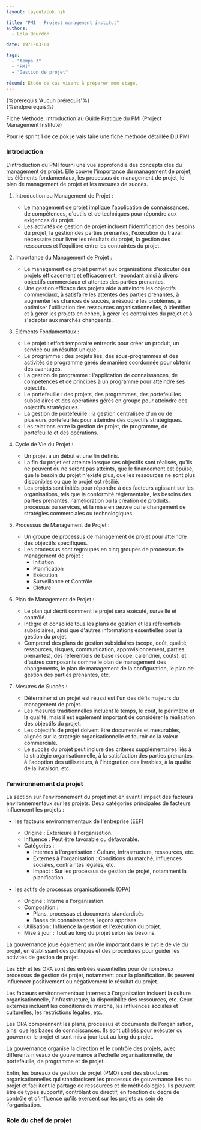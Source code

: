 ```yaml
---
layout: layout/pok.njk

title: "PMI - Project management institut"
authors:
  - Lola Bourdon

date: 1971-03-01

tags: 
  - "temps 3"
  - "PMI"
  - "Gestion de projet"

résumé: Etude de cas visant à préparer mon stage.
---
```

{%prerequis 'Aucun prérequis'%}  
{%endprerequis%}

Fiche Méthode: Introduction au Guide Pratique du PMI (Project Management Institute)

Pour le sprint 1 de ce pok je vais faire une fiche méthode détaillée DU PMI


### Introduction

 L'introduction du PMI fourni une vue approfondie des concepts clés du management de projet. Elle couvre l'importance du management de projet, les éléments fondamentaux, les processus de management de projet, le plan de management de projet et les mesures de succès.

1. Introduction au Management de Projet :
  
   - Le management de projet implique l'application de connaissances, de compétences, d'outils et de techniques pour répondre aux exigences du projet.
   - Les activités de gestion de projet incluent l'identification des besoins du projet, la gestion des parties prenantes, l'exécution du travail nécessaire pour livrer les résultats du projet, la gestion des ressources et l'équilibre entre les contraintes du projet.

2. Importance du Management de Projet :

   - Le management de projet permet aux organisations d'exécuter des projets efficacement et efficacement, répondant ainsi à divers objectifs commerciaux et attentes des parties prenantes.
   - Une gestion efficace des projets aide à atteindre les objectifs commerciaux, à satisfaire les attentes des parties prenantes, à augmenter les chances de succès, à résoudre les problèmes, à optimiser l'utilisation des ressources organisationnelles, à identifier et à gérer les projets en échec, à gérer les contraintes du projet et à s'adapter aux marchés changeants.

3. Éléments Fondamentaux :
   - Le projet : effort temporaire entrepris pour créer un produit, un service ou un résultat unique..
   - Le programme : des projets liés, des sous-programmes et des activités de programme gérés de manière coordonnée pour obtenir des avantages.
   - La gestion de programme : l'application de connaissances, de compétences et de principes à un programme pour atteindre ses objectifs.
   - Le portefeuille : des projets, des programmes, des portefeuilles subsidiaires et des opérations gérés en groupe pour atteindre des objectifs stratégiques.
   - La gestion de portefeuille : la gestion centralisée d'un ou de plusieurs portefeuilles pour atteindre des objectifs stratégiques.
   - Les relations entre la gestion de projet, de programme, de portefeuille et des opérations.

4. Cycle de Vie du Projet :
   - Un projet a un début et une fin définis.
   - La fin du projet est atteinte lorsque ses objectifs sont réalisés, qu'ils ne peuvent ou ne seront pas atteints, que le financement est épuisé, que le besoin du projet n'existe plus, que les ressources ne sont plus disponibles ou que le projet est résilié.
   - Les projets sont initiés pour répondre à des facteurs agissant sur les organisations, tels que la conformité réglementaire, les besoins des parties prenantes, l'amélioration ou la création de produits, processus ou services, et la mise en œuvre ou le changement de stratégies commerciales ou technologiques.

5. Processus de Management de Projet :
   - Un groupe de processus de management de projet pour atteindre des objectifs spécifiques.
   - Les processus sont regroupés en cinq groupes de processus de management de projet :
     - Initiation
     - Planification
     - Exécution
     - Surveillance et Contrôle
     - Clôture

6. Plan de Management de Projet :
   - Le plan qui décrit comment le projet sera exécuté, surveillé et contrôlé.
   - Intègre et consolide tous les plans de gestion et les référentiels subsidiaires, ainsi que d'autres informations essentielles pour la gestion du projet.
   - Comprend des plans de gestion subsidiaires (scope, coût, qualité, ressources, risques, communication, approvisionnement, parties prenantes), des référentiels de base (scope, calendrier, coûts), et d'autres composants comme le plan de management des changements, le plan de management de la configuration, le plan de gestion des parties prenantes, etc.

7. Mesures de Succès :
   - Déterminer si un projet est réussi est l'un des défis majeurs du management de projet.
   - Les mesures traditionnelles incluent le temps, le coût, le périmètre et la qualité, mais il est également important de considérer la réalisation des objectifs du projet.
   - Les objectifs de projet doivent être documentés et mesurables, alignés sur la stratégie organisationnelle et fournir de la valeur commerciale.
   - Le succès du projet peut inclure des critères supplémentaires liés à la stratégie organisationnelle, à la satisfaction des parties prenantes, à l'adoption des utilisateurs, à l'intégration des livrables, à la qualité de la livraison, etc.

### l’environnement du projet

La section sur l'environnement du projet met en avant l'impact des facteurs environnementaux sur les projets. Deux catégories principales de facteurs influencent les projets : 

- les facteurs environnementaux de l'entreprise (EEF)
  - Origine : Extérieure à l'organisation.
  - Influence : Peut être favorable ou défavorable.
  - Catégories :
    - Internes à l'organisation : Culture, infrastructure, ressources, etc.
    - Externes à l'organisation : Conditions du marché, influences sociales, contraintes légales, etc.
    - Impact : Sur les processus de gestion de projet, notamment la planification.
  
- les actifs de processus organisationnels (OPA)
  - Origine : Interne à l'organisation.
  - Composition : 
    - Plans, processus et documents standardisés 
    - Bases de connaissances, leçons apprises.
  - Utilisation : Influence la gestion et l'exécution du projet.
  - Mise à jour : Tout au long du projet selon les besoins.



La gouvernance joue également un rôle important dans le cycle de vie du projet, en établissant des politiques et des procédures pour guider les activités de gestion de projet.

Les EEF et les OPA sont des entrées essentielles pour de nombreux processus de gestion de projet, notamment pour la planification. Ils peuvent influencer positivement ou négativement le résultat du projet.

Les facteurs environnementaux internes à l'organisation incluent la culture organisationnelle, l'infrastructure, la disponibilité des ressources, etc. Ceux externes incluent les conditions du marché, les influences sociales et culturelles, les restrictions légales, etc.

Les OPA comprennent les plans, processus et documents de l'organisation, ainsi que les bases de connaissances. Ils sont utilisés pour exécuter ou gouverner le projet et sont mis à jour tout au long du projet.

La gouvernance organise la direction et le contrôle des projets, avec différents niveaux de gouvernance à l'échelle organisationnelle, de portefeuille, de programme et de projet.

Enfin, les bureaux de gestion de projet (PMO) sont des structures organisationnelles qui standardisent les processus de gouvernance liés au projet et facilitent le partage de ressources et de méthodologies. Ils peuvent être de types supportif, contrôlant ou directif, en fonction du degré de contrôle et d'influence qu'ils exercent sur les projets au sein de l'organisation.


### Role du chef de projet

